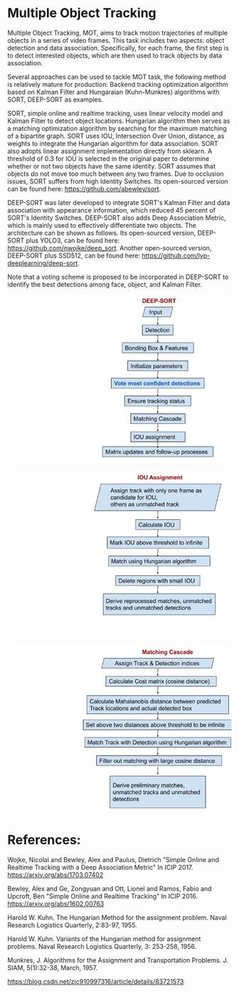 # Multiple Object Tracking

Multiple Object Tracking, MOT, aims to track motion trajectories of multiple objects in a series of video frames. This task includes two aspects: object detection and data association. Specifically, for each frame, the first step is to detect interested objects, which are then used to track objects by data association. 

Several approaches can be used to tackle MOT task, the following method is relatively mature for production: Backend tracking optimization algorithm based on Kalman Filter and Hungaraian (Kuhn-Munkres) algorithms with SORT, DEEP-SORT as examples. 

SORT, simple online and realtime tracking, uses linear velocity model and Kalman Filter to detect object locations. Hungarian algorithm then serves as a matching optimization algorithm by searching for the maximum matching of a bipartite graph. SORT uses IOU, Intersection Over Union, distance, as weights to integrate the Hungarian algorithm for data association. SORT also adopts linear assignment implementation directly from sklearn. A threshold of 0.3 for IOU is selected in the original paper to determine whether or not two objects have the same identity. SORT assumes that objects do not move too much between any two frames. Due to occlusion issues, SORT suffers from high Identity Switches. Its open-sourced version can be found here: https://github.com/abewley/sort.


DEEP-SORT was later developed to integrate SORT's Kalman Filter and data association with appearance information, which reduced 45 percent of SORT's Identity Switches. DEEP-SORT also adds Deep Association Metric, which is mainly used to effectively differentiate two objects. The architecture can be shown as follows. Its open-sourced version, DEEP-SORT plus YOLO3, can be found here: https://github.com/nwojke/deep_sort. Another open-sourced version, DEEP-SORT plus SSD512, can be found here: https://github.com/lyp-deeplearning/deep-sort.

Note that a voting scheme is proposed to be incorporated in DEEP-SORT to identify the best detections among face, object, and Kalman Filter. 

![my image](DEEP-SORT.jpg#center)

![my image](IOU_assignment.jpg#center)

![my image](matching_cascade.jpg#center)


# References:
Wojke, Nicolai and Bewley, Alex and Paulus, Dietrich "Simple Online and Realtime Tracking with a Deep Association Metric" In ICIP 2017. https://arxiv.org/abs/1703.07402

Bewley, Alex and Ge, Zongyuan and Ott, Lionel and Ramos, Fabio and Upcroft, Ben "Simple Online and Realtime Tracking" In ICIP 2016. https://arxiv.org/abs/1602.00763

Harold W. Kuhn. The Hungarian Method for the assignment problem. Naval Research Logistics Quarterly, 2:83-97, 1955.

Harold W. Kuhn. Variants of the Hungarian method for assignment problems. Naval Research Logistics Quarterly, 3: 253-258, 1956.

Munkres, J. Algorithms for the Assignment and Transportation Problems. J. SIAM, 5(1):32-38, March, 1957.

https://blog.csdn.net/zjc910997316/article/details/83721573
